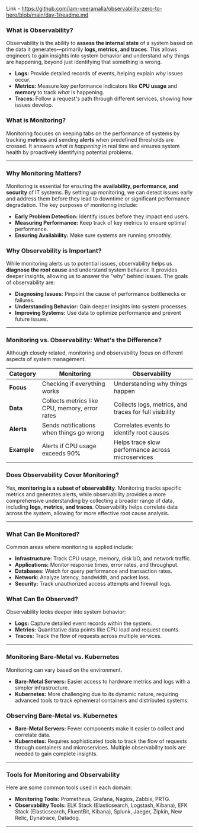 Link - https://github.com/iam-veeramalla/observability-zero-to-hero/blob/main/day-1/readme.md

### **What is Observability?**
Observability is the ability to **assess the internal state** of a system based on the data it generates—primarily **logs, metrics, and traces**. This allows engineers to gain insights into system behavior and understand why things are happening, beyond just identifying that something is wrong.

- **Logs:** Provide detailed records of events, helping explain *why* issues occur.
- **Metrics:** Measure key performance indicators like **CPU usage** and **memory** to track *what* is happening.
- **Traces:** Follow a request's path through different services, showing *how* issues develop.

### **What is Monitoring?**
Monitoring focuses on keeping tabs on the performance of systems by tracking **metrics** and sending **alerts** when predefined thresholds are crossed. It answers *what is happening* in real time and ensures system health by proactively identifying potential problems.

---

### **Why Monitoring Matters?**
Monitoring is essential for ensuring the **availability, performance, and security** of IT systems. By setting up monitoring, we can detect issues early and address them before they lead to downtime or significant performance degradation. The key purposes of monitoring include:

- **Early Problem Detection:** Identify issues before they impact end users.
- **Measuring Performance:** Keep track of key metrics to ensure optimal performance.
- **Ensuring Availability:** Make sure systems are running smoothly.

### **Why Observability is Important?**
While monitoring alerts us to potential issues, observability helps us **diagnose the root cause** and understand system behavior. It provides deeper insights, allowing us to answer the "why" behind issues. The goals of observability are:

- **Diagnosing Issues:** Pinpoint the cause of performance bottlenecks or failures.
- **Understanding Behavior:** Gain deeper insights into system processes.
- **Improving Systems:** Use data to optimize performance and prevent future issues.

---

### **Monitoring vs. Observability: What's the Difference?**
Although closely related, monitoring and observability focus on different aspects of system management.

| **Category** | **Monitoring** | **Observability** |
|--------------|----------------|-------------------|
| **Focus**    | Checking if everything works | Understanding why things happen |
| **Data**     | Collects metrics like CPU, memory, error rates | Collects logs, metrics, and traces for full visibility |
| **Alerts**   | Sends notifications when things go wrong | Correlates events to identify root causes |
| **Example**  | Alerts if CPU usage exceeds 90% | Helps trace slow performance across microservices |

### **Does Observability Cover Monitoring?**
Yes, **monitoring is a subset of observability**. Monitoring tracks specific metrics and generates alerts, while observability provides a more comprehensive understanding by collecting a broader range of data, including **logs, metrics, and traces**. Observability helps correlate data across the system, allowing for more effective root cause analysis.

---

### **What Can Be Monitored?**
Common areas where monitoring is applied include:

- **Infrastructure:** Track CPU usage, memory, disk I/O, and network traffic.
- **Applications:** Monitor response times, error rates, and throughput.
- **Databases:** Watch for query performance and transaction rates.
- **Network:** Analyze latency, bandwidth, and packet loss.
- **Security:** Track unauthorized access attempts and firewall logs.

### **What Can Be Observed?**
Observability looks deeper into system behavior:

- **Logs:** Capture detailed event records within the system.
- **Metrics:** Quantitative data points like CPU load and request counts.
- **Traces:** Track the flow of requests across multiple services.

---

### **Monitoring Bare-Metal vs. Kubernetes**
Monitoring can vary based on the environment.

- **Bare-Metal Servers:** Easier access to hardware metrics and logs with a simpler infrastructure.
- **Kubernetes:** More challenging due to its dynamic nature, requiring advanced tools to track ephemeral containers and distributed systems.

### **Observing Bare-Metal vs. Kubernetes**
- **Bare-Metal Servers:** Fewer components make it easier to collect and correlate data.
- **Kubernetes:** Requires sophisticated tools to track the flow of requests through containers and microservices. Multiple observability tools are needed to gain complete insights.

---

### **Tools for Monitoring and Observability**
Here are some common tools used in each domain:

- **Monitoring Tools:** Prometheus, Grafana, Nagios, Zabbix, PRTG.
- **Observability Tools:** ELK Stack (Elasticsearch, Logstash, Kibana), EFK Stack (Elasticsearch, FluentBit, Kibana), Splunk, Jaeger, Zipkin, New Relic, Dynatrace, Datadog.

---
